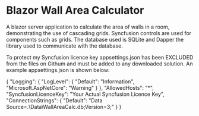 # Blazor Wall Area Calculator
A blazor server application to calculate the area of walls in a room, demonstrating the use of cascading grids.  Syncfusion controls are used for components such as grids.  The database used is SQLite and Dapper the library used to communicate with the database.

To protect my Syncfusion licence key appsettings.json has been EXCLUDED from the files on Githum and must be added to any downloaded solution.  An example appsettings.json is shown below:

{
  "Logging": {
    "LogLevel": {
      "Default": "Information",
      "Microsoft.AspNetCore": "Warning"
    }
  },
  "AllowedHosts": "*",
  "SyncfusionLicenceKey": "Your Actual Syncfusion Licence Key",
  "ConnectionStrings": {
    "Default": "Data Source=.\\Data\\WallAreaCalc.db;Version=3;"
  }
}
